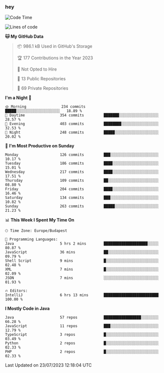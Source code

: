### hey

<!--START_SECTION:waka-->
![Code Time](http://img.shields.io/badge/Code%20Time-937%20hrs%2034%20mins-blue)

![Lines of code](https://img.shields.io/badge/From%20Hello%20World%20I%27ve%20Written-991.2%20thousand%20lines%20of%20code-blue)

**🐱 My GitHub Data** 

> 📦 986.1 kB Used in GitHub's Storage 
 > 
> 🏆 177 Contributions in the Year 2023
 > 
> 🚫 Not Opted to Hire
 > 
> 📜 13 Public Repositories 
 > 
> 🔑 69 Private Repositories 
 > 
**I'm a Night 🦉** 

```text
🌞 Morning                234 commits         █████░░░░░░░░░░░░░░░░░░░░   18.89 % 
🌆 Daytime                354 commits         ███████░░░░░░░░░░░░░░░░░░   28.57 % 
🌃 Evening                403 commits         ████████░░░░░░░░░░░░░░░░░   32.53 % 
🌙 Night                  248 commits         █████░░░░░░░░░░░░░░░░░░░░   20.02 % 
```
📅 **I'm Most Productive on Sunday** 

```text
Monday                   126 commits         ███░░░░░░░░░░░░░░░░░░░░░░   10.17 % 
Tuesday                  186 commits         ████░░░░░░░░░░░░░░░░░░░░░   15.01 % 
Wednesday                217 commits         ████░░░░░░░░░░░░░░░░░░░░░   17.51 % 
Thursday                 109 commits         ██░░░░░░░░░░░░░░░░░░░░░░░   08.80 % 
Friday                   204 commits         ████░░░░░░░░░░░░░░░░░░░░░   16.46 % 
Saturday                 134 commits         ███░░░░░░░░░░░░░░░░░░░░░░   10.82 % 
Sunday                   263 commits         █████░░░░░░░░░░░░░░░░░░░░   21.23 % 
```


📊 **This Week I Spent My Time On** 

```text
🕑︎ Time Zone: Europe/Budapest

💬 Programming Languages: 
Java                     5 hrs 2 mins        ████████████████████░░░░░   80.87 % 
JavaScript               36 mins             ██░░░░░░░░░░░░░░░░░░░░░░░   09.79 % 
Shell Script             9 mins              █░░░░░░░░░░░░░░░░░░░░░░░░   02.48 % 
XML                      7 mins              █░░░░░░░░░░░░░░░░░░░░░░░░   02.09 % 
JSON                     7 mins              ░░░░░░░░░░░░░░░░░░░░░░░░░   01.93 % 

🔥 Editors: 
IntelliJ                 6 hrs 13 mins       █████████████████████████   100.00 % 
```

**I Mostly Code in Java** 

```text
Java                     57 repos            █████████████████░░░░░░░░   66.28 % 
JavaScript               11 repos            ███░░░░░░░░░░░░░░░░░░░░░░   12.79 % 
TypeScript               3 repos             █░░░░░░░░░░░░░░░░░░░░░░░░   03.49 % 
Python                   2 repos             █░░░░░░░░░░░░░░░░░░░░░░░░   02.33 % 
PHP                      2 repos             █░░░░░░░░░░░░░░░░░░░░░░░░   02.33 % 
```




 Last Updated on 23/07/2023 12:18:04 UTC
<!--END_SECTION:waka-->
